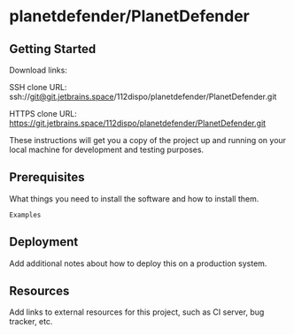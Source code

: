 # planetdefender/PlanetDefender



## Getting Started

Download links:

SSH clone URL: ssh://git@git.jetbrains.space/112dispo/planetdefender/PlanetDefender.git

HTTPS clone URL: https://git.jetbrains.space/112dispo/planetdefender/PlanetDefender.git



These instructions will get you a copy of the project up and running on your local machine for development and testing purposes.

## Prerequisites

What things you need to install the software and how to install them.

```
Examples
```

## Deployment

Add additional notes about how to deploy this on a production system.

## Resources

Add links to external resources for this project, such as CI server, bug tracker, etc.
